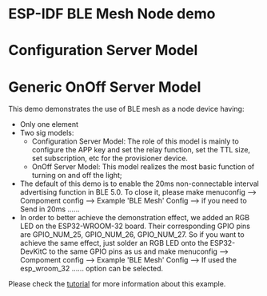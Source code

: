 ESP-IDF BLE Mesh Node demo
==========================
Configuration Server Model
==========================
Generic OnOff Server Model
==========================

This demo demonstrates the use of BLE mesh as a node device having:

- Only one element
- Two sig models:
	- Configuration Server Model: The role of this model is mainly to configure the APP key and set the relay function, set the TTL size, set subscription, etc for the provisioner device.
   - OnOff Server Model: This model realizes the most basic function of turning on and off the light;
- The default of this demo is to enable the 20ms non-connectable interval advertising function in BLE 5.0. To close it, please 
   make menuconfig --> Compoment config --> Example 'BLE Mesh' Config --> if you need to Send in 20ms ......
- In order to better achieve the demonstration effect, we added an RGB LED on the ESP32-WROOM-32 board. Their corresponding GPIO pins are GPIO_NUM_25, GPIO_NUM_26, GPIO_NUM_27.
   So if you want to achieve the same effect, just solder an RGB LED onto the ESP32-DevKitC to the same GPIO pins as us and 
   make menuconfig --> Compoment config --> Example 'BLE Mesh' Config --> If used the esp_wroom_32 ...... option can be selected.

Please check the [tutorial](tutorial/Ble_Mesh_Node_Example_Walkthrough.md) for more information about this example.
